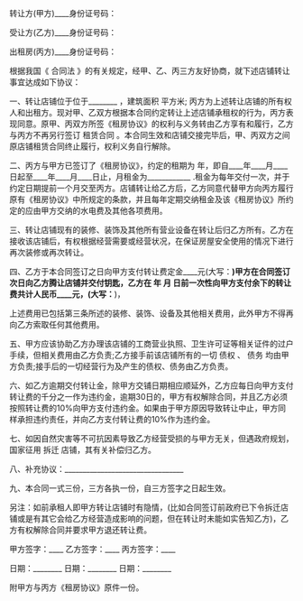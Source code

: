 
 


转让方(甲方)____身份证号码：


受让方(乙方)____身份证号码：


出租房(丙方)____身份证号码：


根据我国《
合同法
》的有关规定，经甲、乙、丙三方友好协商，就下述店铺转让事宜达成如下协议：


一、转让店铺位于位于________ ，建筑面积 平方米; 丙方为上述转让店铺的所有权人和出租方。现对甲、乙双方根据本合同约定转让上述店铺承租权的行为，丙方表现同意。原甲、丙双方所签《租房协议》的权利与义务转由乙方享有和履行，乙方与丙方不再另行签订
租赁合同
。本合同生效和店铺交接完毕后，甲、丙双方之间原店铺租赁合同终止履行，权利义务自行解除。


二、丙方与甲方已签订了《租房协议》，约定的租期为 年，即自____年____月____日起至____年____月____日止，月租金为____________ .租金为每年交付一次，并于约定日期提前一个月交至丙方。店铺转让给乙方后，乙方同意代替甲方向丙方履行原有《租房协议》中所规定的条款，并且每年定期交纳租金及该《租房协议》所约定的应由甲方交纳的水电费及其他各项费用。


三、转让店铺现有的装修、装饰及其他所有营业设备在转让后归乙方所有。乙方在接收该店铺后，有权根据经营需要或经营状况，在保证房屋安全使用的情况下进行再次装修或再次转让。


四、乙方于本合同签订之日向甲方支付转让费定金____元(大写：____)甲方在合同签订次日向乙方腾让店铺并交付钥匙，乙方在 年 月 日前一次性向甲方支付余下的转让费共计人民币____元，(大写：____)，


上述费用已包括第三条所述的装修、装饰、设备及其他相关费用，此外甲方不得再向乙方索取任何其他费用。


五、甲方应该协助乙方办理该店铺的工商营业执照、卫生许可证等相关证件的过户手续，但相关费用由乙方负责;乙方接手前该店铺所有的一切
债权
、
债务
均由甲方负责;接手后的一切经营行为及产生的债权、债务由乙方负责。


六、如乙方逾期交付转让金，除甲方交铺日期相应顺延外，乙方应每日向甲方支付转让费的千分之一作为违约金，逾期30日的，甲方有权解除合同，并且乙方必须按照转让费的10%向甲方支付违约金。如果由于甲方原因导致转让中止，甲方同样承担违约责任，并向乙方支付转让费的10%作为违约金。


七、如因自然灾害等不可抗因素导致乙方经营受损的与甲方无关，但遇政府规划，国家征用
拆迁
店铺，其有关补偿归乙方。


八、补充协议：_________________________________


九、本合同一式三份，三方各执一份，自三方签字之日起生效。


另注：如前承租人即甲方转让店铺时有隐情，(比如合同签订前政府已下令拆迁店铺或是有其它会给乙方经营造成影响的问题，但在转让时未能如实告知乙方)，乙方有权解除合同并要求甲方退还转让费。


甲方签字：____ 乙方签字：____ 丙方签字：____


日期：________ 日期：________ 日期：________


附甲方与丙方《租房协议》原件一份。
 


 

 
 
 
 
 
  


  
 

  


  


  
 
 
 
 

